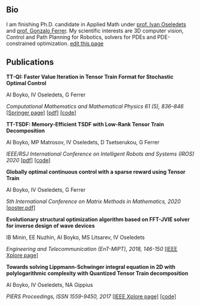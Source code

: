 ## Bio

I am finishing Ph.D. candidate in Applied Math under [prof. Ivan Oseledets](https://scholar.google.com/citations?user=5kMqBQEAAAAJ&hl=en&oi=ao) and [prof. Gonzalo Ferrer](https://scholar.google.com/citations?user=dDiJhKMAAAAJ&hl=en&oi=ao).
My scientific interests are 3D computer vision, Control and Path Planning for Robotics, solvers for PDEs and PDE-constrained optimization.
[edit this page](https://github.com/aiboyko/aiboyko.github.io/edit/master/README.md)

## Publications


**TT-QI: Faster Value Iteration in Tensor Train Format for Stochastic Optimal Control**

AI Boyko, IV Oseledets, G Ferrer

_Computational Mathematics and Mathematical Physics 61 (5), 836–846_
[[Springer page]](https://link.springer.com/article/10.1134/S0965542521050043) [[pdf]]()  [[code]](https://github.com/aiboyko/ttqi)

**TT-TSDF: Memory-Efficient TSDF with Low-Rank Tensor Train Decomposition**

AI Boyko, MP Matrosov, IV Oseledets, D Tsetserukou, G Ferrer

_IEEE/RSJ International Conference on Intelligent Robots and Systems (IROS) 2020_
[[pdf]](https://sites.skoltech.ru/app/data/uploads/sites/50/2021/01/tt-tsdf-iros2020.pdf) [[code]](https://github.com/aiboyko/tttsdf)

**Globally optimal continuous control with a sparse reward using Tensor Train**

AI Boyko, IV Oseledets, G Ferrer

_5th International Conference on Matrix Methods in Mathematics, 2020_
[[poster.pdf]]()

**Evolutionary structural optimization algorithm based on FFT-JVIE solver for inverse design of wave devices**

IB Minin, EE Nuzhin, AI Boyko, MS Litsarev, IV Oseledets

_Engineering and Telecommunication (EnT-MIPT), 2018, 146-150_
[[IEEE Xplore page]](https://ieeexplore.ieee.org/document/8757482)

**Towards solving Lippmann-Schwinger integral equation in 2D with polylogarithmic complexity with Quantized Tensor Train decomposition**

AI Boyko, IV Oseledets, NA Gippius

_PIERS Proceedings, ISSN 1559-9450, 2017_
[[IEEE Xplore page]](https://ieeexplore.ieee.org/document/8262141)
[[code]](https://github.com/aiboyko/qtt-photon-matlab)
